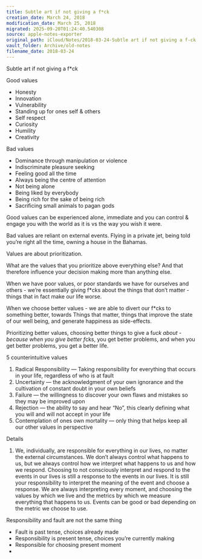 ```yaml
---
title: Subtle art if not giving a f*ck
creation_date: March 24, 2018
modification_date: March 25, 2018
migrated: 2025-09-20T01:24:40.540308
source: apple-notes-exporter
original_path: iCloud/Notes/2018-03-24-Subtle art if not giving a f-ck.md
vault_folder: Archive/old-notes
filename_date: 2018-03-24
---
```



Subtle art if not giving a f*ck

Good values
- Honesty 
- Innovation 
- Vulnerability 
- Standing up for ones self & others
- Self respect
- Curiosity 
- Humility
- Creativity 

Bad values
- Dominance through manipulation or violence 
- Indiscriminate pleasure seeking
- Feeling good all the time
- Always being the centre of attention
- Not being alone 
- Being liked by everybody 
- Being rich for the sake of being rich
- Sacrificing small animals to pagan gods

Good values can be experienced alone, immediate and you can control & engage you with the world as it is vs the way you wish it were.

Bad values are reliant on external events. Flying in a private jet, being told you’re right all the time, owning a house in the Bahamas.

Values are about prioritization. 

What are the values that you prioritize above everything else? And that therefore influence your decision making more than anything else.

When we have poor values, or poor standards we have for ourselves and others - we’re essentially giving f*cks about the things that don’t matter - things that in fact make our life worse.

When we choose better values - we are able to divert our f*cks to something better, towards Things that matter, things that improve the state of our well being, and generate happiness as side-effects.

Prioritizing better values, choosing better things to give a f*uck about - because when you give better f*cks, you get better problems, and when you get better problems, you get a better life.

5 counterintuitive values

1. Radical Responsibility — Taking responsibility for everything that occurs in your life, regardless of who is at fault
2. Uncertainty — the acknowledgment of your own ignorance and the cultivation of constant doubt in your own beliefs 
3. Failure — the willingness to discover your own flaws and mistakes so they may be improved upon 
4. Rejection — the ability to say and hear “No”, this clearly defining what you will and will not accept in your life 
5. Contemplation of ones own mortality — only thing that helps keep all our other values in perspective 

Details 

1. We, individually, are responsible for everything in our lives, no matter the external circumstances. We don’t always control what happens to us, but we always control how we interpret what happens to us and how we respond. Choosing to not consciously interpret and respond to the events in our lives is still a response to the events in our lives. It is still your responsibility to interpret the meaning of the event and choose a response. We are always interpreting every moment, and choosing the values by which we live and the metrics by which we measure everything that happens to us. Events can be good or bad depending on the metric we choose to use.

Responsibility and fault are not the same thing
- Fault is past tense, choices already made 
- Responsibility is present tense, choices you’re currently making 
- Responsible for choosing present moment
- 

